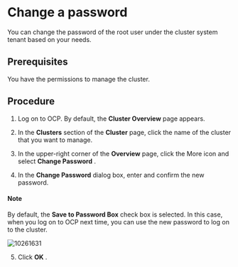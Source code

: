 Change a password 
======================================

You can change the password of the root user under the cluster system tenant based on your needs. 

Prerequisites 
----------------------------------

You have the permissions to manage the cluster.

Procedure 
------------------------------

1. Log on to OCP. By default, the **Cluster Overview** page appears.

   




<!-- -->

2. In the **Clusters** section of the **Cluster** page, click the name of the cluster that you want to manage.

   

3. In the upper-right corner of the **Overview** page, click the More icon and select **Change Password** .

   

4. In the **Change Password** dialog box, enter and confirm the new password. 

  <main id="notice" type='explain'>
    <h4>Note</h4>
    <p>By default, the <strong>Save to Password Box</strong> check box is selected. In this case, when you log on to OCP next time, you can use the new password to log on to the cluster.</p>
  </main>

   ![10261631](https://help-static-aliyun-doc.aliyuncs.com/assets/img/en-US/9924377361/p343996.png)
   




<!-- -->

5. Click **OK** .

   



